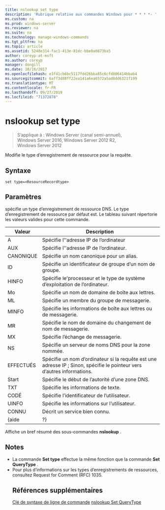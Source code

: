```yaml
---
title: nslookup set type
description: 'Rubrique relative aux commandes Windows pour * * * *- '
ms.custom: na
ms.prod: windows-server
ms.reviewer: na
ms.suite: na
ms.technology: manage-windows-commands
ms.tgt_pltfrm: na
ms.topic: article
ms.assetid: 5248e314-fac1-413e-81dc-bbe0a0873ba5
author: coreyp-at-msft
ms.author: coreyp
manager: dongill
ms.date: 10/16/2017
ms.openlocfilehash: e3f41cb6bc5117fdd26bba85c6cfd806414bbab4
ms.sourcegitcommit: 6aff3d88ff22ea141a6ea6572a5ad8dd6321f199
ms.translationtype: MT
ms.contentlocale: fr-FR
ms.lasthandoff: 09/27/2019
ms.locfileid: "71372878"
---
```

# <a name="nslookup-set-type"></a>nslookup set type

>S’applique à : Windows Server (canal semi-annuel), Windows Server 2016, Windows Server 2012 R2, Windows Server 2012

Modifie le type d’enregistrement de ressource pour la requête.
## <a name="syntax"></a>Syntaxe
```
set type=<ResourceRecordtype>
```
## <a name="parameters"></a>Paramètres
<ResourceRecordtype> spécifie un type d’enregistrement de ressource DNS. Le type d’enregistrement de ressource par défaut est. Le tableau suivant répertorie les valeurs valides pour cette commande.

| Valeur |                                                   Description                                                   |
|-------|-----------------------------------------------------------------------------------------------------------------|
|   A   |                                      Spécifie l'&#39;adresse IP de l’ordinateur                                      |
|  AUX  |                                     Spécifie l'&#39;adresse IP de l’ordinateur.                                      |
| CANONIQUE |                                    Spécifie un nom canonique pour un alias.                                     |
|  ID  |                                  Spécifie un identificateur de groupe d’un nom de groupe.                                  |
| HINFO |                          Spécifie le&#39;processeur et le type de système d’exploitation de l’ordinateur.                           |
|  Mo   |                                        Spécifie un nom de domaine de boîte aux lettres.                                         |
|  ML   |                                         Spécifie un membre du groupe de messagerie.                                          |
| MINFO |                                   Spécifie les informations de boîte aux lettres ou de messagerie.                                   |
|  MR   |                                     Spécifie le nom de domaine du changement de nom de messagerie.                                      |
|  MX   |                                          Spécifie l’échange de messagerie.                                          |
|  NS   |                                 Spécifie un serveur de noms DNS pour la zone nommée.                                 |
|  EFFECTUÉS  | Spécifie un nom d’ordinateur si la requête est une adresse IP ; Sinon, spécifie le pointeur vers d’autres informations. |
|  Start  |                                Spécifie le début de l’autorité d’une zone DNS.                                 |
|  TXT  |                                         Spécifie les informations de texte.                                         |
|  CODÉ  |                                         Spécifie l’identificateur de l’utilisateur.                                          |
| UINFO |                                         Spécifie les informations sur l’utilisateur.                                         |
|  CONNU  |                                         Décrit un service bien connu.                                         |
| {aide |                                                       ?}                                                        |

Affiche un bref résumé des sous-commandes <strong>nslookup</strong> .
## <a name="remarks"></a>Notes
- La commande <strong>Set type</strong> effectue la même fonction que la commande <strong>Set QueryType</strong> .
- Pour plus d’informations sur les types d’enregistrements de ressources, consultez Request for Comment (RFC) 1035.
  ## <a name="additional-references"></a>Références supplémentaires
  <a href="command-line-syntax-key.md" data-raw-source="[Command-Line Syntax Key](command-line-syntax-key.md)">Clé de syntaxe de ligne de commande</a>
  <a href="nslookup-set-querytype.md" data-raw-source="[nslookup set querytype](nslookup-set-querytype.md)">nslookup Set QueryType</a>
